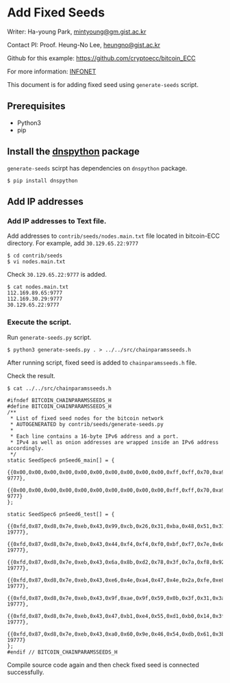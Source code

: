 # Add Fixed Seeds

Writer: Ha-young Park, mintyoung@gm.gist.ac.kr

Contact PI: Proof. Heung-No Lee, heungno@gist.ac.kr

Github for this example: https://github.com/cryptoecc/bitcoin_ECC

For more information: [INFONET](https://infonet.gist.ac.kr/)

This document is for adding fixed seed using `generate-seeds` script.


## Prerequisites
- Python3
- pip




## Install the [dnspython](https://github.com/rthalley/dnspython) package
`generate-seeds` scirpt has dependencies on `dnspython` package.

```shell
$ pip install dnspython
```



## Add IP addresses

### Add IP addresses to Text file.

Add addresses to `contrib/seeds/nodes.main.txt` file located in bitcoin-ECC directory.
For example, add `30.129.65.22:9777`

```shell
$ cd contrib/seeds
$ vi nodes.main.txt
```

Check `30.129.65.22:9777` is added.

```shell
$ cat nodes.main.txt
112.169.89.65:9777
112.169.30.29:9777
30.129.65.22:9777
```



### Execute the script.

Run `generate-seeds.py` script.

```shell
$ python3 generate-seeds.py . > ../../src/chainparamsseeds.h
```

After running script, fixed seed is added to `chainparamsseeds.h` file.


Check the result.

```shell
$ cat ../../src/chainparamsseeds.h
    
#ifndef BITCOIN_CHAINPARAMSSEEDS_H
#define BITCOIN_CHAINPARAMSSEEDS_H
/**
 * List of fixed seed nodes for the bitcoin network
 * AUTOGENERATED by contrib/seeds/generate-seeds.py
 *
 * Each line contains a 16-byte IPv6 address and a port.
 * IPv4 as well as onion addresses are wrapped inside an IPv6 address accordingly.
 */
static SeedSpec6 pnSeed6_main[] = {
    {{0x00,0x00,0x00,0x00,0x00,0x00,0x00,0x00,0x00,0x00,0xff,0xff,0x70,0xa9,0x1e,0x1d}, 9777},
    {{0x00,0x00,0x00,0x00,0x00,0x00,0x00,0x00,0x00,0x00,0xff,0xff,0x70,0xa9,0x1e,0x41}, 9777}
};

static SeedSpec6 pnSeed6_test[] = {
    {{0xfd,0x87,0xd8,0x7e,0xeb,0x43,0x99,0xcb,0x26,0x31,0xba,0x48,0x51,0x31,0x39,0x0d}, 19777},
    {{0xfd,0x87,0xd8,0x7e,0xeb,0x43,0x44,0xf4,0xf4,0xf0,0xbf,0xf7,0x7e,0x6d,0xc4,0xe8}, 19777},
    {{0xfd,0x87,0xd8,0x7e,0xeb,0x43,0x6a,0x8b,0xd2,0x78,0x3f,0x7a,0xf8,0x92,0x8f,0x80}, 19777},
    {{0xfd,0x87,0xd8,0x7e,0xeb,0x43,0xe6,0x4e,0xa4,0x47,0x4e,0x2a,0xfe,0xe8,0x95,0xcc}, 19777},
    {{0xfd,0x87,0xd8,0x7e,0xeb,0x43,0x9f,0xae,0x9f,0x59,0x0b,0x3f,0x31,0x3a,0x8a,0x5f}, 19777},
    {{0xfd,0x87,0xd8,0x7e,0xeb,0x43,0x47,0xb1,0xe4,0x55,0xd1,0xb0,0x14,0x3f,0xb6,0xdb}, 19777},
    {{0xfd,0x87,0xd8,0x7e,0xeb,0x43,0xa0,0x60,0x9e,0x46,0x54,0xdb,0x61,0x3b,0xb2,0x6f}, 19777}
};
#endif // BITCOIN_CHAINPARAMSSEEDS_H
```

Compile source code again and then check fixed seed is connected successfully.


